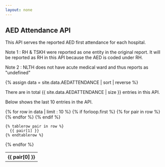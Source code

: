 ```yaml
---
layout: none
---
```


## AED Attendance API

This API serves the reported AED first attendance for each hospital.

Note 1 : RH & TSKH were reported as one entity in the original report. It will be reported as RH in this API because the AED is coded under RH.

Note 2 : NLTH does not have acute medical ward and thus reports as "undefined"

{% assign data = site.data.AEDATTENDANCE | sort | reverse %}

There are in total {{ site.data.AEDATTENDANCE | size }} entries in this API.

Below shows the last 10 entries in the API.

<table>
  {% for row in data | limit : 10 %}
    {% if forloop.first %}
    <tr>
      {% for pair in row %}
        <th>{{ pair[0] }}</th>
      {% endfor %}
    </tr>
    {% endif %}

    {% tablerow pair in row %}
      {{ pair[1] }}
    {% endtablerow %}
  {% endfor %}
</table>
